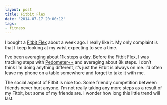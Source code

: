 ```yaml
---
layout: post
title: Fitbit Flex
date: '2014-07-17 20:00:12'
tags:
- fitness
---
```


I bought a [Fitbit Flex](https://www.fitbit.com/flex2) about a week ago. I really like it. My only complaint is that I keep looking at my wrist expecting to see a time.

I’ve been averaging about 11k steps a day. Before the Fitbit Flex, I was tracking steps with [Pedometer++](http://pedometerplusplus.com/) and averaging about 8k steps. I don’t think I’m doing anything different, it’s just the Fitbit is always on me. I’d often leave my phone on a table somewhere and forget to take it with me.

The social aspect of Fitbit is nice too. Some friendly competition between friends never hurt anyone. I’m not really taking any more steps as a result of my Fitbit, but some of my friends are. I wonder how long this little trend will last.

